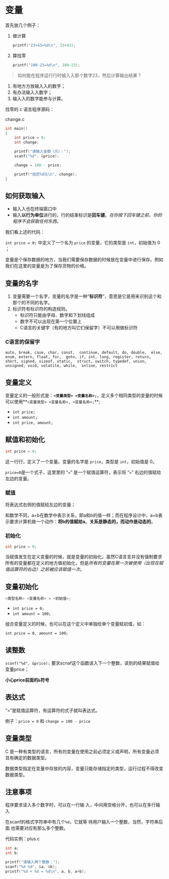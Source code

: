 # 变量

首先放几个例子：

1. 做计算

    ```c
    printf("23+43=%d\n", 23+43);
    ```

2. 算找零

    ```c
    printf("100-23=%d\n", 100-23);
    ```

> 如何能在程序运⾏行时输⼊入那个数字23，然后计算输出结果？

1. 有地⽅方放输⼊入的数字；
2. 有办法输⼊入数字；
3. 输⼊入的数字能参与计算。

找零的 c 语言程序源码：

change.c

```c
int main()
{
    int price = 0;
    int change;

    printf("请输入金额（元）：");
    scanf("%d", &price);

    change = 100 - price;

    printf("找您%d元\n", change);
}
```

## 如何获取输入

+ 输⼊入也在终端窗口中
+ 输入**以行为单位**进行的，行的结束标识是**回车键**。*在你按下回车键之前，你的程序不会获取任何东西。*

我们看上述的代码：

`int price = 0;` 中定义了一个名为 `price` 的变量，它的类型是 `int`，初始值为 0 ；

变量是个保存数据的地方，当我们需要保存数据的时候放在变量中进行保存。例如我们在这里的变量是为了保存货物的价格。

## 变量的名字

1. 变量需要一个名字，变量的名字是一种“**标识符**”，意思是它是用来识别这个和那个的不同的名字。
2. 标识符有标识符的构造规则。
    + 标识符只能由字母、数字和下划线组成
    + 数字不可以出现在第一个位置上
    + C语言的关键字（有的地方叫它们保留字）不可以用做标识符

### C语言的保留字

`auto, break, case, char, const,  continue, default, do, double,  else, enum, extern, float, for,  goto, if, int, long, register, return, short, signed, sizeof, static,  struct, switch, typedef, union,  unsigned, void, volatile, while,  inline, restrict`

## 变量定义

变量定义的一般形式是：**`<变量类型> <变量名称>;`**，定义多个相同类型的变量的时候可以使用**`<变量类型> <变量名称>, <变量名称>;`**;

+ `int price;`
+ `int amount;`
+ `int price, amount;`

## 赋值和初始化

```c
int price = 0;
```

这一⾏行，定义了一个变量。变量的名字是 `price`，类型是 `int`，初始值是 0。

`price=0`是一个式子，这⾥里的 “`=`” 是一个赋值运算符，表示将 “`=`” 右边的值赋给左边的变量。

### 赋值

将表达式右侧的值赋给左边的变量；

和数学不同，a=b在数学中表示关系，即a和b的值一样；而在程序设计中，a=b表示要求计算机做一个动作：**将b的值赋给a**。**关系是静态的，而动作是动态的**。

### 初始化

```c
int price = 0;
```

当赋值发生在定义变量的时候，就是变量的初始化。虽然C语⾔言并没有强制要求所有的变量都在定义的地方做初始化，但是*所有的变量在第一次被使用（出现在赋值运算符的右边）之前被应该赋值一次*。

## 变量初始化

```c
<类型名称> <变量名称> = <初始值>;
```

+ `int price = 0;`
+ `int amount = 100;`

组合变量定义的时候，也可以在这个定义中单独给单个变量赋初值，如：

`int price = 0, amount = 100;`

## 读整数

`scanf("%d", &price);` 要求scnaf这个函数读入下一个整数，读到的结果赋值给变量price；

**小心price前面的`&`符号**

## 表达式

“=”是赋值运算符，有运算符的式子就叫表达式。

例子：`price = 0` 和 `change = 100 - price`

## 变量类型

C 是一种有类型的语言，所有的变量在使用之前必须定义或声明，所有变量必须具有确定的数据类型。

数据类型指定在变量中存放的内容，变量只能存储指定的类型，运行过程不得改变数据类型。

## 注意事项

程序要求读入多个数字时，可以在一行输
入，中间用空格分开，也可以在多行输入

在scanf的格式字符串中有几个`%d`，它就等
待用户输入一个整数，当然，字符串后面
也需要对应有那么多个整数。

代码实例：plus.c

```c
int a;
int b;

printf("请输入两个整数：");
scanf("%d %d", &a, &b);
printf("%d + %d = %d\n", a, b, a+b);
```
